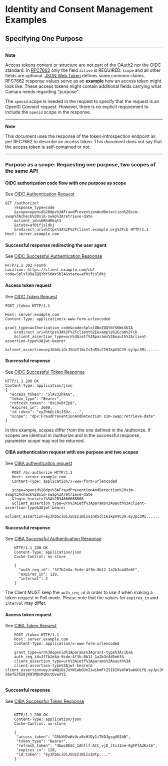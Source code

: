 # Identity and Consent Management Examples

## Specifying One Purpose

---
**Note**

Access tokens content or structure are not part of the OAuth2 nor the OIDC standard. In [RFC7662](https://datatracker.ietf.org/doc/html/rfc7662) only the field `active` is REQUIRED.
`scope` and all other fields are optional. [JSON Web Token](https://datatracker.ietf.org/doc/html/rfc7519#section-4.1) defines some common claims.
RFC7662 response values serve as an **example** how an access token might look like. These access tokens might contain additional fields carrying what Camara needs regarding "purpose"

The `openid` scope is needed in the request to specify that the request is an OpenID Connect request. However, there is no explicit requirement to include the `openid` scope in the response.

---
**Note**

This document uses the response of the token-introspection endpoint as per RFC7662 to describe an access token.
This document does not say that the access token is self-contained or not.

---

### Purpose as a scope: Requesting one purpose, two scopes of the same API

#### OIDC authorization code flow with one purpose as scope

See [OIDC Authentication Request](https://openid.net/specs/openid-connect-core-1_0.html#AuthRequest)

```
GET /authorize?
    response_type=code
    &scope=openid%20dpv%3AFraudPreventionAndDetection%20sim-swap%3Acheck%20sim-swap%3Aretrieve-date
    &client_id=s6BhdRkqt3
    &state=af0ifjsldkj
    &redirect_uri=https%3A%2F%2Fclient.example.org%2Fcb HTTP/1.1
Host: server.example.com
```

#### Successful response redirecting the user agent 

See [OIDC Successful Authentication Response](https://openid.net/specs/openid-connect-core-1_0.html#AuthResponse)

```
HTTP/1.1 302 Found 
Location: https://client.example.com/cb?code=SplxlOBeZQQYbYS6WxSbIA&state=af0ifjsldkj
```

#### Access token request

See [OIDC Token Request](https://openid.net/specs/openid-connect-core-1_0.html#TokenRequest)


```
POST /token HTTP/1.1

Host: server.example.com 
Content-Type: application/x-www-form-urlencoded 

grant_type=authorization_code&code=SplxlOBeZQQYbYS6WxSbIA
    &redirect_uri=https%3A%2F%2Fclient%2Eexample%2Ecom%2Fcb
    &client_assertion_type=urn%3Aietf%3Aparams%3Aoauth%3Aclient-assertion-type%3Ajwt-bearer
    &client_assertion=eyJhbGciOiJSUzI1NiIsInR5cCI6IkpXVCJ9.eyJpc3Mi......
```

#### Successful response

See [OIDC Successful Token Response](https://openid.net/specs/openid-connect-core-1_0.html#TokenResponse)

```
HTTP/1.1 200 OK
Content-Type: application/json
{
  "access_token": "SlAV32hkKG",
  "token_type": "Bearer",
  "refresh_token": "8xLOxBtZp8",
  "expires_in": 3600,
  "id_token": "eyJhbGciOiJSUz....",
  "scope": "dpv:FraudPreventionAndDetection sim-swap:retrieve-date"
}
```
In this example, scopes differ from the one defined in the /authorize. If scopes are identical in /authorize and in the successful response, parameter scope may not be returned.


#### CIBA authentication request with one purpose and two scopes

See [CIBA authentication request](https://openid.net/specs/openid-client-initiated-backchannel-authentication-core-1_0.html#rfc.section.7.1)

```
   POST /bc-authorize HTTP/1.1
   Host: server.example.com
   Content-Type: application/x-www-form-urlencoded

   scope=openid%20dpv%3AFraudPreventionAndDetection%20sim-swap%3Acheck%20sim-swap%3Aretrieve-date
   &login_hint=tel%3A%2B34666666666
   &client_assertion_type=urn%3Aietf%3Aparams%3Aoauth%3Aclient-assertion-type%3Ajwt-bearer
   &client_assertion=eyJhbGciOiJSUzI1NiIsInR5cCI6IkpXVCJ9.eyJpc3Mi......
```


#### Successful response

See [CIBA Successful Authentication Response](https://openid.net/specs/openid-client-initiated-backchannel-authentication-core-1_0.html#rfc.section.7.3)

```
    HTTP/1.1 200 OK
    Content-Type: application/json
    Cache-Control: no-store

    {
      "auth_req_id": "3f7b2e8a-9cde-4f3b-8b12-1a2b3c4d5e6f",
      "expires_in": 120,
      "interval": 2
    }
```
The Client MUST keep the `auth_req_id` in order to use it when making a token request in Poll mode.
Please note that the values for `expires_in` and `interval` may differ.

#### Access token request

See [CIBA Token Request](https://openid.net/specs/openid-client-initiated-backchannel-authentication-core-1_0.html#rfc.section.10.1)


```
    POST /token HTTP/1.1
    Host: server.example.com
    Content-Type: application/x-www-form-urlencoded

    grant_type=urn%3Aopenid%3Aparams%3Agrant-type%3Aciba&
    auth_req_id=3f7b2e8a-9cde-4f3b-8b12-1a2b3c4d5e6f&
    client_assertion_type=urn%3Aietf%3Aparams%3Aoauth%3A
    client-assertion-type%3Ajwt-bearer&
client_assertion=eyJraWQiOiJzYW1wbGUxIiwibmFtZSI6IkV4YW1wbGUifQ.eyJpc3MiOiJ0ZXN0VXNlciIsInN1YiI6InRlc3RzdWJqZWN0IiwidXNlciI6Imh0dHBzOi8vYXBpLmV4YW1wbGUuY29tIiwianRpIjoiLV9wMTZqNkhjaVhvMzE3aHZaMzEyYyIsImlhdCI6MTYwMDAwMDAwMCwiZXhwIjoxNjAwMDAwNjAwfQ.abcD1234-56efG7hI8jK9lM0nPqRstUvwXYZ
    
```

#### Successful response

See [CIBA Successful Token Response](https://openid.net/specs/openid-client-initiated-backchannel-authentication-core-1_0.html#rfc.section.10.1.1)

```
            
    HTTP/1.1 200 OK
    Content-Type: application/json
    Cache-Control: no-store

    {
     "access_token": "G5kXH2wHvUra0sHlDy1iTkDJgsgUO1bN",
     "token_type": "Bearer",
     "refresh_token": "4bwc0ESC_IAhflf-ACC_vjD_ltc11ne-8gFPfA2Kx16",
     "expires_in": 120,
     "id_token": "eyJhbGciOiJSUzI1NiIsImtp...."
    }
```


